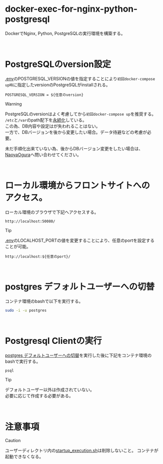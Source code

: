 # docker-exec-for-nginx-python-postgresql
DockerでNginx, Python, PostgreSQLの実行環境を構築する。

<br>

# PostgreSQLのversion設定
[.env](.env)のPOSTGRESQL_VERSIONの値を指定することにより`初回docker-compose up時`に指定したversionのPostgreSQLがinstallされる。

```
POSTGRESQL_VERSION = ${任意のversion}
```

> [!WARNING]
> PostgreSQLのversionはよく考慮してから`初回docker-compose up`を推奨する。<br>
> `/etc`と`/var`のpath配下を[永続化](https://qiita.com/snooow/items/04a84193fb6c7076e86f)している。<br>
> この為、DB内容や設定はが失われることはない。<br>
> 一方で、DBバージョンを後から変更したい場合。データ待避などの考慮が必要。<br>
>
> 未だ手順化出来ていない為、後からDBバージョン変更をしたい場合は、[NaoyaOgura](https://github.com/NaoyaOgura0828)へ問い合わせてください。<br>

<br>

# ローカル環境からフロントサイトへのアクセス。
ローカル環境のブラウザで下記へアクセスする。

```
http://localhost:50080/
```

> [!TIP]
> [.env](.env)のLOCALHOST_PORTの値を変更することにより、任意のportを設定することが可能。<br>
>
> ```
> http://localhost:${任意のport}/
> ```

<br>

# postgres デフォルトユーザーへの切替
コンテナ環境のbashで以下を実行する。

```bash
sudo -i -u postgres
```

<br>

# Postgresql Clientの実行
[postgres デフォルトユーザーへの切替](#postgres-デフォルトユーザーへの切替)を実行した後に下記をコンテナ環境のbashで実行する。

```bash
psql
```

> [!TIP]
> デフォルトユーザー以外は作成されていない。<br>
> 必要に応じて作成する必要がある。

<br>

# 注意事項
> [!CAUTION]
> ユーザーディレクトリ内の[startup_execution.sh](./server/startup_execution.sh)は削除しないこと。
> コンテナが起動できなくなる。
